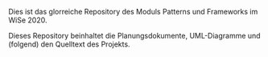 Dies ist das glorreiche Repository des Moduls Patterns und Frameworks im WiSe 2020.

Dieses Repository beinhaltet die Planungsdokumente, UML-Diagramme und (folgend) den Quelltext des Projekts.

